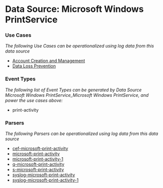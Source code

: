 Data Source: Microsoft Windows PrintService
===========================================

### Use Cases

_The following Use Cases can be operationalized using log data from this data source_

* [Account Creation and Management](usecase_account_creation_and_management.md)
* [Data Loss Prevention](usecase_data_loss_prevention.md)


### Event Types

_The following list of Event Types can be generated by Data Source Microsoft Windows PrintService_Microsoft Windows PrintService, and power the use cases above:_

- print-activity


### Parsers

_The following Parsers can be operationalized using log data from this data source_

* [cef-microsoft-print-activity](parserContent_cef-microsoft-print-activity.md)
* [microsoft-print-activity](parserContent_microsoft-print-activity.md)
* [microsoft-print-activity-1](parserContent_microsoft-print-activity-1.md)
* [q-microsoft-print-activity](parserContent_q-microsoft-print-activity.md)
* [s-microsoft-print-activity](parserContent_s-microsoft-print-activity.md)
* [syslog-microsoft-print-activity](parserContent_syslog-microsoft-print-activity.md)
* [syslog-microsoft-print-activity-1](parserContent_syslog-microsoft-print-activity-1.md)
